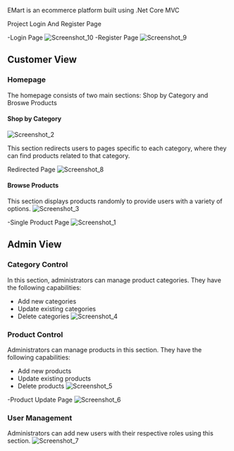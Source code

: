 EMart is an ecommerce platform built using .Net Core MVC

Project Login And Register Page

-Login Page
![Screenshot_10](https://github.com/ajinkyaparkarcodes/EMart/assets/168991813/05baad4a-bf3a-4994-bbf3-df90570b2948)
-Register Page
![Screenshot_9](https://github.com/ajinkyaparkarcodes/EMart/assets/168991813/6b52d929-061d-4602-ad3c-4769898678f5)

## Customer View

### Homepage
The homepage consists of two main sections: Shop by Category and Broswe Products

#### Shop by Category
![Screenshot_2](https://github.com/ajinkyaparkarcodes/EMart/assets/168991813/db2693a1-83af-4c95-8c68-01b2031fee67)

This section redirects users to pages specific to each category, where they can find products related to that category.

 Redirected Page
 ![Screenshot_8](https://github.com/ajinkyaparkarcodes/EMart/assets/168991813/202f2898-0358-4a44-9144-33b4648e2ce6)

#### Browse Products
This section displays products randomly to provide users with a variety of options.
![Screenshot_3](https://github.com/ajinkyaparkarcodes/EMart/assets/168991813/132ec54c-18ee-490d-b512-30366f9ab79a)

-Single Product Page 
![Screenshot_1](https://github.com/ajinkyaparkarcodes/EMart/assets/168991813/58d925ec-cda4-4064-bc38-d6f641485e06)

## Admin View

### Category Control
In this section, administrators can manage product categories. They have the following capabilities:
- Add new categories
- Update existing categories
- Delete categories
![Screenshot_4](https://github.com/ajinkyaparkarcodes/EMart/assets/168991813/e05dd4f6-c144-4711-8f90-1ccc2398e015)

### Product Control
Administrators can manage products in this section. They have the following capabilities:
- Add new products
- Update existing products
- Delete products
![Screenshot_5](https://github.com/ajinkyaparkarcodes/EMart/assets/168991813/1fb795e0-f8cd-420d-9e84-69f7229b030f)

-Product Update Page
![Screenshot_6](https://github.com/ajinkyaparkarcodes/EMart/assets/168991813/7ed6285f-5dfb-4400-8864-6b2cfa6a5423)

### User Management
Administrators can add new users with their respective roles using this section.
![Screenshot_7](https://github.com/ajinkyaparkarcodes/EMart/assets/168991813/09ae16f3-eff7-44f2-8b24-008756288b1d)

